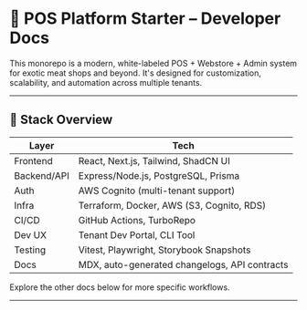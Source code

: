# 🧠 POS Platform Starter – Developer Docs

This monorepo is a modern, white-labeled POS + Webstore + Admin system for exotic meat shops and beyond. It's designed for customization, scalability, and automation across multiple tenants.

---

## 🚀 Stack Overview

| Layer          | Tech                                             |
|----------------|--------------------------------------------------|
| Frontend       | React, Next.js, Tailwind, ShadCN UI              |
| Backend/API    | Express/Node.js, PostgreSQL, Prisma              |
| Auth           | AWS Cognito (multi-tenant support)               |
| Infra          | Terraform, Docker, AWS (S3, Cognito, RDS)        |
| CI/CD          | GitHub Actions, TurboRepo                        |
| Dev UX         | Tenant Dev Portal, CLI Tool                      |
| Testing        | Vitest, Playwright, Storybook Snapshots          |
| Docs           | MDX, auto-generated changelogs, API contracts    |

Explore the other docs below for more specific workflows.

---